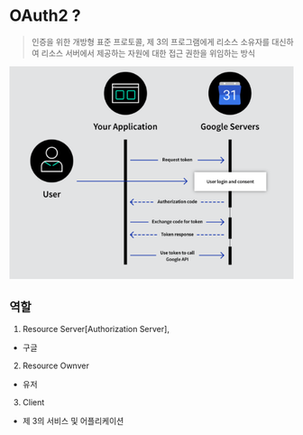 # OAuth2 ?
> 인증을 위한 개방형 표준 프로토콜, 제 3의 프로그램에게 리소스 소유자를 대신하여 리소스 서버에서 제공하는 자원에 대한 접근 권한을 위임하는 방식

![](images/image1.png)

## 역할
1. Resource Server[Authorization Server], 
- 구글
2. Resource Ownver
- 유저
3. Client
- 제 3의 서비스 및 어플리케이션

